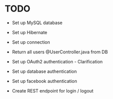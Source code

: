 TODO
====

* Set up MySQL database
* Set up Hibernate
* Set up connection
* Return all users @UserController.java from DB

* Set up OAuth2 authentication - Clarification
* Set up database authentication
* Set up facebook authentication

* Create REST endpoint for login / logout